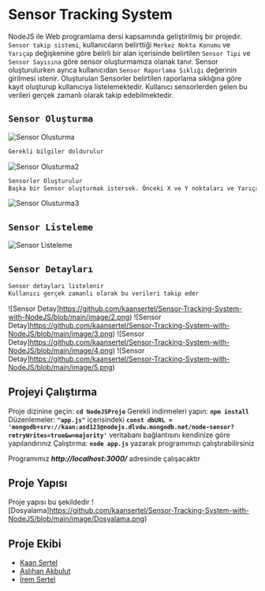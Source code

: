 # Sensor Tracking System
NodeJS ile Web programlama dersi kapsamında geliştirilmiş bir projedir. `Sensor takip sistemi`, kullanıcıların belirttiği `Merkez Nokta Konumu` ve `Yarıçap` değişkenine göre belirli bir alan içerisinde belirtilen `Sensor Tipi` ve `Sensor Sayısına` göre sensor oluşturmamıza olanak tanır. Sensor oluşturulurken ayrıca kullanıcıdan `Sensor Raporlama Sıklığı` değerinin girilmesi istenir. Oluşturulan Sensorler belirtilen raporlama sıklığına göre kayıt oluşturup kullanıcıya listelemektedir. Kullanıcı sensorlerden gelen bu verileri gerçek zamanlı olarak takip edebilmektedir.


## `Sensor Oluşturma`
![Sensor Olusturma](https://github.com/kaansertel/Sensor-Tracking-System-with-NodeJS/blob/main/image/Sensor_olusturma.png)
```sh
Gerekli bilgiler doldurulur
```
![Sensor Olusturma2](https://github.com/kaansertel/Sensor-Tracking-System-with-NodeJS/blob/main/image/Sensor_Olusturma_02.png)
```sh
Sensorler Oluşturulur
Başka bir Sensor oluşturmak istersek. Önceki X ve Y noktaları ve Yarıçap bilgisi bize gösterilir
```
![Sensor Olusturma3](https://github.com/kaansertel/Sensor-Tracking-System-with-NodeJS/blob/main/image/Sensor_Olusturma_03.png)

## `Sensor Listeleme`
![Sensor Listeleme](https://github.com/kaansertel/Sensor-Tracking-System-with-NodeJS/blob/main/image/Sensor_Listesi_01.png)

## `Sensor Detayları`
```sh
Sensor detayları listelenir
Kullanıcı gerçek zamanlı olarak bu verileri takip eder
```
![Sensor Detay]https://github.com/kaansertel/Sensor-Tracking-System-with-NodeJS/blob/main/image/2.png)
![Sensor Detay]https://github.com/kaansertel/Sensor-Tracking-System-with-NodeJS/blob/main/image/3.png)
![Sensor Detay]https://github.com/kaansertel/Sensor-Tracking-System-with-NodeJS/blob/main/image/4.png)
![Sensor Detay]https://github.com/kaansertel/Sensor-Tracking-System-with-NodeJS/blob/main/image/5.png)


## Projeyi Çalıştırma
Proje dizinine geçin: **`cd NodeJSProje`**
Gerekli indirmeleri yapın: **`npm install`**
Düzenlemeler: **`"app.js"`** içerisindeki **`const dbURL = 'mongodb+srv://kaan:asd123@nodejs.dlvdw.mongodb.net/node-sensor?retryWrites=true&w=majority'`** veritabanı bağlantısını kendinize göre yapılandırınız
Çalıştırma: **`node app.js`** yazarak programımızı çalıştırabilirsiniz

Programımız ***http://localhost:3000/***  adresinde çalışacaktır

## Proje Yapısı
Proje yapısı bu şekildedir
![Dosyalama]https://github.com/kaansertel/Sensor-Tracking-System-with-NodeJS/blob/main/image/Dosyalama.png)

## Proje Ekibi
- [Kaan Sertel](https://github.com/kaansertel)
- [Aslıhan Akbulut](https://github.com/aslihanakbulut)
- [İrem Sertel](https://github.com/iremsertel)










